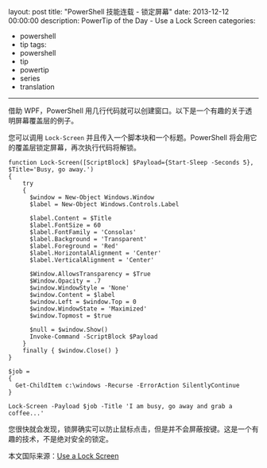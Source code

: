 ﻿layout: post
title: "PowerShell 技能连载 - 锁定屏幕"
date: 2013-12-12 00:00:00
description: PowerTip of the Day - Use a Lock Screen
categories:
- powershell
- tip
tags:
- powershell
- tip
- powertip
- series
- translation
---
借助 WPF，PowerShell 用几行代码就可以创建窗口。以下是一个有趣的关于透明屏幕覆盖层的例子。

您可以调用 `Lock-Screen` 并且传入一个脚本块和一个标题。PowerShell 将会用它的覆盖层锁定屏幕，再次执行代码将解锁。

	function Lock-Screen([ScriptBlock] $Payload={Start-Sleep -Seconds 5}, $Title='Busy, go away.')
	{
	    try
	    {
	      $window = New-Object Windows.Window
	      $label = New-Object Windows.Controls.Label
	
	      $label.Content = $Title
	      $label.FontSize = 60
	      $label.FontFamily = 'Consolas'
	      $label.Background = 'Transparent'
	      $label.Foreground = 'Red'
	      $label.HorizontalAlignment = 'Center'
	      $label.VerticalAlignment = 'Center'
	
	      $Window.AllowsTransparency = $True
	      $Window.Opacity = .7
	      $window.WindowStyle = 'None'
	      $window.Content = $label
	      $window.Left = $window.Top = 0
	      $window.WindowState = 'Maximized'
	      $window.Topmost = $true
	
	      $null = $window.Show()
	      Invoke-Command -ScriptBlock $Payload
	    }
	    finally { $window.Close() }
	}
	
	$job =
	{
	  Get-ChildItem c:\windows -Recurse -ErrorAction SilentlyContinue
	}
	
	Lock-Screen -Payload $job -Title 'I am busy, go away and grab a coffee...'

您很快就会发现，锁屏确实可以防止鼠标点击，但是并不会屏蔽按键。这是一个有趣的技术，不是绝对安全的锁定。

<!--more-->
本文国际来源：[Use a Lock Screen](http://community.idera.com/powershell/powertips/b/tips/posts/use-a-lock-screen)
